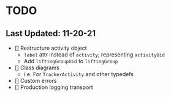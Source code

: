 # TODO

Last Updated: 11-20-21
---

- [] Restructure activity object
  - `label` attr instead of `activity`; representing `activityUid`
  - Add `liftingGroupUid` to `liftingGroup`
- [] Class diagrams
  - i.e. For `TrackerActivity` and other typedefs
- [] Custom errors
- [] Production logging transport

